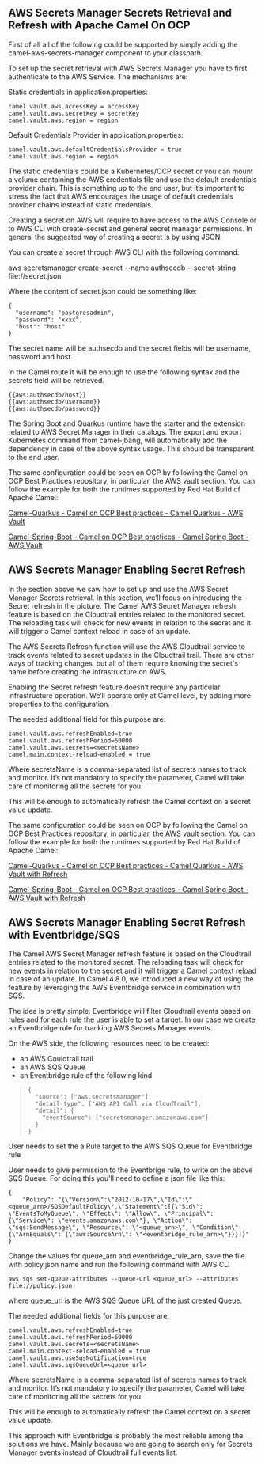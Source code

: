 
## AWS Secrets Manager Secrets Retrieval and Refresh with Apache Camel On OCP

First of all all of the following could be supported by simply adding the camel-aws-secrets-manager component to your classpath.

To set up the secret retrieval with AWS Secrets Manager you have to first authenticate to the AWS Service. The mechanisms are:

Static credentials in application.properties:

    camel.vault.aws.accessKey = accessKey
    camel.vault.aws.secretKey = secretKey
    camel.vault.aws.region = region	

Default Credentials Provider in application.properties:

    camel.vault.aws.defaultCredentialsProvider = true
    camel.vault.aws.region = region


The static credentials could be a Kubernetes/OCP secret or you can mount a volume containing the AWS credentials file and use the default credentials provider chain. This is something up to the end user, but it’s important to stress the fact that AWS encourages the usage of default credentials provider chains instead of static credentials.

Creating a secret on AWS will require to have access to the AWS Console or to AWS CLI with create-secret and general secret manager permissions. In general the suggested way of creating a secret is by using JSON.

You can create a secret through AWS CLI with the following command:

aws secretsmanager create-secret  --name authsecdb  --secret-string file://secret.json

Where the content of secret.json could be something like:

    {
      "username": "postgresadmin",
      "password": "xxxx",
      "host": "host"
    }

The secret name will be authsecdb and the secret fields will be username, password and host.

In the Camel route it will be enough to use the following syntax and the secrets field will be retrieved.

    {{aws:authsecdb/host}}
    {{aws:authsecdb/username}}
    {{aws:authsecdb/password}}

The Spring Boot and Quarkus runtime have the starter and the extension related to AWS Secret Manager in their catalogs. The export and export Kubernetes command from camel-jbang, will automatically add the dependency in case of the above syntax usage. This should be transparent to the end user.

The same configuration could be seen on OCP by following the Camel on OCP Best Practices repository, in particular, the AWS vault section. You can follow the example for both the runtimes supported by Red Hat Build of Apache Camel:

[Camel-Quarkus - Camel on OCP Best practices - Camel Quarkus - AWS Vault](https://github.com/oscerd/camel-on-ocp-best-practices/tree/main/vault/aws/camel-quarkus/retrieval)

[Camel-Spring-Boot - Camel on OCP Best practices - Camel Spring Boot - AWS Vault](https://github.com/oscerd/camel-on-ocp-best-practices/tree/main/vault/aws/camel-spring-boot/retrieval)

## AWS Secrets Manager Enabling Secret Refresh

In the section above we saw how to set up and use the AWS Secret Manager Secrets retrieval. In this section, we’ll focus on introducing the Secret refresh in the picture. The Camel AWS Secret Manager refresh feature is based on the Cloudtrail entries related to the monitored secret. The reloading task will check for new events in relation to the secret and it will trigger a Camel context reload in case of an update.

The AWS Secrets Refresh function will use the AWS Cloudtrail service to track events related to secret updates in the Cloudtrail trail. There are other ways of tracking changes, but all of them require knowing the secret's name before creating the infrastructure on AWS.

Enabling the Secret refresh feature doesn’t require any particular infrastructure operation. We’ll operate only at Camel level, by adding more properties to the configuration.

The needed additional field for this purpose are:

    camel.vault.aws.refreshEnabled=true
    camel.vault.aws.refreshPeriod=60000
    camel.vault.aws.secrets=<secretsName>
    camel.main.context-reload-enabled = true

Where secretsName is a comma-separated list of secrets names to track and monitor. It’s not mandatory to specify the parameter, Camel will take care of monitoring all the secrets for you. 

This will be enough to automatically refresh the Camel context on a secret value update.

The same configuration could be seen on OCP by following the Camel on OCP Best Practices repository, in particular, the AWS vault section. You can follow the example for both the runtimes supported by Red Hat Build of Apache Camel: 

[Camel-Quarkus - Camel on OCP Best practices - Camel Quarkus - AWS Vault with Refresh](https://github.com/oscerd/camel-on-ocp-best-practices/tree/main/vault/aws/camel-quarkus/retrieval-and-refresh)

[Camel-Spring-Boot - Camel on OCP Best practices - Camel Spring Boot - AWS Vault with Refresh](https://github.com/oscerd/camel-on-ocp-best-practices/tree/main/vault/aws/camel-spring-boot/retrieval-and-refresh)

## AWS Secrets Manager Enabling Secret Refresh with Eventbridge/SQS

The Camel AWS Secret Manager refresh feature is based on the Cloudtrail entries related to the monitored secret. The reloading task will check for new events in relation to the secret and it will trigger a Camel context reload in case of an update. In Camel 4.8.0, we introduced a new way of using the feature by leveraging the AWS Eventbridge service in combination with SQS.

The idea is pretty simple: Eventbridge will filter Cloudtrail events based on rules and for each rule the user is able to set a target. In our case we create an Eventbridge rule for tracking AWS Secrets Manager events.

On the AWS side, the following resources need to be created:

 - an AWS Couldtrail trail 
 - an AWS SQS Queue 
 - an Eventbridge rule of the following kind

>     {
>       "source": ["aws.secretsmanager"],
>       "detail-type": ["AWS API Call via CloudTrail"],
>       "detail": {
>         "eventSource": ["secretsmanager.amazonaws.com"]
>       }
>     }


User needs to set the a Rule target to the AWS SQS Queue for Eventbridge rule

User needs to give permission to the Eventbrige rule, to write on the above SQS Queue. For doing this you'll need to define a json file like this:

    {
        "Policy": "{\"Version\":\"2012-10-17\",\"Id\":\"<queue_arn>/SQSDefaultPolicy\",\"Statement\":[{\"Sid\": \"EventsToMyQueue\", \"Effect\": \"Allow\", \"Principal\": {\"Service\": \"events.amazonaws.com\"}, \"Action\": \"sqs:SendMessage\", \"Resource\": \"<queue_arn>\", \"Condition\": {\"ArnEquals\": {\"aws:SourceArn\": \"<eventbridge_rule_arn>\"}}}]}"
    }

Change the values for queue_arn and eventbridge_rule_arn, save the file with policy.json name and run the following command with AWS CLI

    aws sqs set-queue-attributes --queue-url <queue_url> --attributes file://policy.json

where queue_url is the AWS SQS Queue URL of the just created Queue.

The needed additional fields for this purpose are:

    camel.vault.aws.refreshEnabled=true
    camel.vault.aws.refreshPeriod=60000
    camel.vault.aws.secrets=<secretsName>
    camel.main.context-reload-enabled = true
    camel.vault.aws.useSqsNotification=true
    camel.vault.aws.sqsQueueUrl=<queue_url>

Where secretsName is a comma-separated list of secrets names to track and monitor. It’s not mandatory to specify the parameter, Camel will take care of monitoring all the secrets for you. 

This will be enough to automatically refresh the Camel context on a secret value update.

This approach with Eventbridge is probably the most reliable among the solutions we have. Mainly because we are going to search only for Secrets Manager events instead of Cloudtrail full events list.
